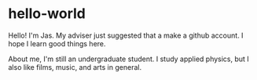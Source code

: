 # hello-world

Hello! I'm Jas. My adviser just suggested that a make a github account. I hope I learn good things here.

About me, I'm still an undergraduate student. I study applied physics, but I also like films, music, and arts in general.
